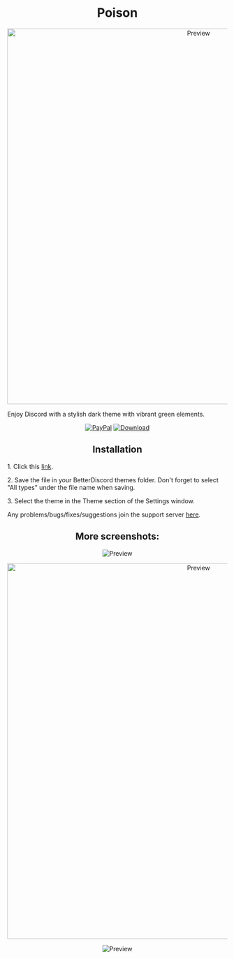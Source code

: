 <h1 align="center">Poison</h1>
<p align="center">
  <img alt="Preview" width="860" alt="preview" src="https://i.imgur.com/0xtQq87.png">
<p align="center">
<p>Enjoy Discord with a stylish dark theme with vibrant green elements.</p>
<p align="center">
  <a href="https://bit.ly/3fnzq1Z"> <img alt="PayPal" src="https://img.shields.io/badge/Donate-grey?style=plastic&logo=paypal&"></a>
  <a href=""> <img alt="Download" src="https://img.shields.io/badge/Download-yellowgreen?style=plastic&logo=github"></a></p>

<h2 align="center">Installation</h2>
<p>1. Click this <a href="https://betterdiscord.app/Download?id=163">link</a>.</p>
<p>2. Save the file in your BetterDiscord themes folder. Don't forget to select "All types" under the file name when saving.</p>
<p>3. Select the theme in the Theme section of the Settings window.</p>
<p>Any problems/bugs/fixes/suggestions join the support server <a href="https://discord.com/HnGWVQbQBv">here</a>.</p>

<h2 align="center">More screenshots:</h2>
<p align="center">
  <p align="center"><img alt="Preview" alt="preview" src="https://i.imgur.com/s5Q4WDu.png"></p>
  <p align="center"><img alt="Preview" width="860" alt="preview" src="https://i.imgur.com/HmOuIP8.png"></p>
  <p align="center"><img alt="Preview" alt="preview" src="https://i.imgur.com/0HpQh5a.gif"></p>
<p align="center">